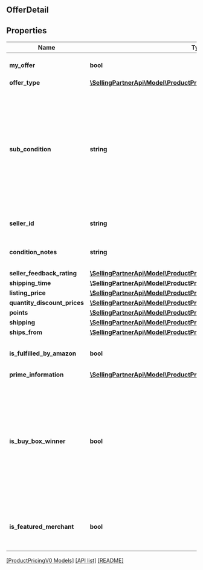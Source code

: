 ## OfferDetail

## Properties

Name | Type | Description | Notes
------------ | ------------- | ------------- | -------------
**my_offer** | **bool** | When true, this is the seller's offer. | [optional]
**offer_type** | [**\SellingPartnerApi\Model\ProductPricingV0\OfferCustomerType**](OfferCustomerType.md) |  | [optional]
**sub_condition** | **string** | The subcondition of the item. Subcondition values: New, Mint, Very Good, Good, Acceptable, Poor, Club, OEM, Warranty, Refurbished Warranty, Refurbished, Open Box, or Other. |
**seller_id** | **string** | The seller identifier for the offer. | [optional]
**condition_notes** | **string** | Information about the condition of the item. | [optional]
**seller_feedback_rating** | [**\SellingPartnerApi\Model\ProductPricingV0\SellerFeedbackType**](SellerFeedbackType.md) |  | [optional]
**shipping_time** | [**\SellingPartnerApi\Model\ProductPricingV0\DetailedShippingTimeType**](DetailedShippingTimeType.md) |  |
**listing_price** | [**\SellingPartnerApi\Model\ProductPricingV0\MoneyType**](MoneyType.md) |  |
**quantity_discount_prices** | [**\SellingPartnerApi\Model\ProductPricingV0\QuantityDiscountPriceType[]**](QuantityDiscountPriceType.md) |  | [optional]
**points** | [**\SellingPartnerApi\Model\ProductPricingV0\Points**](Points.md) |  | [optional]
**shipping** | [**\SellingPartnerApi\Model\ProductPricingV0\MoneyType**](MoneyType.md) |  |
**ships_from** | [**\SellingPartnerApi\Model\ProductPricingV0\ShipsFromType**](ShipsFromType.md) |  | [optional]
**is_fulfilled_by_amazon** | **bool** | When true, the offer is fulfilled by Amazon. |
**prime_information** | [**\SellingPartnerApi\Model\ProductPricingV0\PrimeInformationType**](PrimeInformationType.md) |  | [optional]
**is_buy_box_winner** | **bool** | When true, the offer is currently in the Buy Box. There can be up to two Buy Box winners at any time per ASIN, one that is eligible for Prime and one that is not eligible for Prime. | [optional]
**is_featured_merchant** | **bool** | When true, the seller of the item is eligible to win the Buy Box. | [optional]

[[ProductPricingV0 Models]](../) [[API list]](../../Api) [[README]](../../../README.md)
